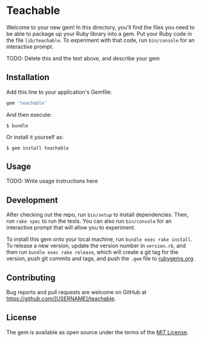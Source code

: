 # Teachable

Welcome to your new gem! In this directory, you'll find the files you need to be able to package up your Ruby library into a gem. Put your Ruby code in the file `lib/teachable`. To experiment with that code, run `bin/console` for an interactive prompt.

TODO: Delete this and the text above, and describe your gem

## Installation

Add this line to your application's Gemfile:

```ruby
gem 'teachable'
```

And then execute:

    $ bundle

Or install it yourself as:

    $ gem install teachable

## Usage

TODO: Write usage instructions here

## Development

After checking out the repo, run `bin/setup` to install dependencies. Then, run `rake spec` to run the tests. You can also run `bin/console` for an interactive prompt that will allow you to experiment.

To install this gem onto your local machine, run `bundle exec rake install`. To release a new version, update the version number in `version.rb`, and then run `bundle exec rake release`, which will create a git tag for the version, push git commits and tags, and push the `.gem` file to [rubygems.org](https://rubygems.org).

## Contributing

Bug reports and pull requests are welcome on GitHub at https://github.com/[USERNAME]/teachable.

## License

The gem is available as open source under the terms of the [MIT License](http://opensource.org/licenses/MIT).
